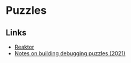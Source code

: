 # Puzzles

## Links

- [Reaktor](https://svalbard.reaktor.com)
- [Notes on building debugging puzzles (2021)](https://jvns.ca/blog/2021/04/16/notes-on-debugging-puzzles/)
